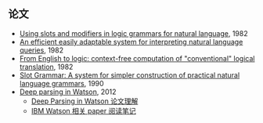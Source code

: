 ## 论文
* [Using slots and modifiers in logic grammars for natural language](https://www.sciencedirect.com/science/article/pii/0004370282900261), 1982
* [An efficient easily adaptable system for interpreting natural language queries](https://dl.acm.org/citation.cfm?id=972944), 1982
* [From English to logic: context-free computation of "conventional" logical translation](https://dl.acm.org/citation.cfm?id=972926), 1982
* [Slot Grammar: A system for simpler construction of practical natural language grammars](https://link.springer.com/chapter/10.1007%2F3-540-53082-7_20), 1990
* [Deep parsing in Watson](https://ieeexplore.ieee.org/abstract/document/6177729/), 2012
  * [Deep Parsing in Watson 论文理解](https://miopas.github.io/2017/12/26/watson-paper-02/)
  * [IBM Watson 相关 paper 阅读笔记](https://miopas.github.io/2017/12/02/watson-paper-01/)
